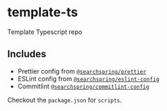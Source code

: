 # template-ts
Template Typescript repo

## Includes

- Prettier config from [`@searchspring/prettier`](https://github.com/searchspring/prettier)
- ESLint config from [`@searchspring/eslint-config`](https://github.com/searchspring/eslint-config)
- Commitlint [`@searchspring/commitlint-config`](https://github.com/searchspring/commitlint-config)

Checkout the `package.json` for `scripts`.
